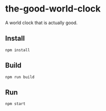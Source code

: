 # the-good-world-clock
A world clock that is actually good.

## Install
`npm install`

## Build
`npm run build`

## Run
`npm start`
